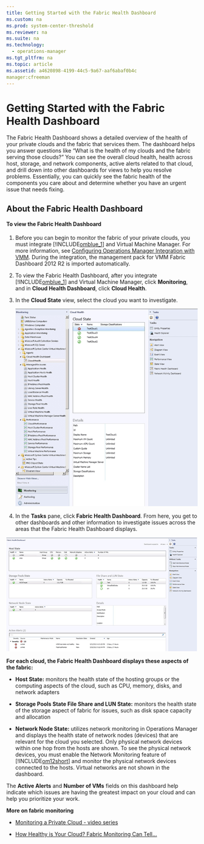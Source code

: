 ```yaml
---
title: Getting Started with the Fabric Health Dashboard
ms.custom: na
ms.prod: system-center-threshold
ms.reviewer: na
ms.suite: na
ms.technology: 
  - operations-manager
ms.tgt_pltfrm: na
ms.topic: article
ms.assetid: a4620898-4199-44c5-9a67-aaf6abaf0b4c
manager:cfreeman
---
```

# Getting Started with the Fabric Health Dashboard
The Fabric Health Dashboard shows a detailed overview of the health of your private clouds and the fabric that services them. The dashboard helps you answer questions like “What is the health of my clouds and the fabric serving those clouds?” You can see the overall cloud health, health across host, storage, and network components, active alerts related to that cloud, and drill down into other dashboards for views to help you resolve problems. Essentially, you can quickly see the fabric health of the components you care about and determine whether you have an urgent issue that needs fixing.  
  
## About the Fabric Health Dashboard  
  
#### To view the Fabric Health Dashboard  
  
1.  Before you can begin to monitor the fabric of your private clouds, you must integrate [!INCLUDE[omblue_1](../../om/manage//omblue_1_md.md)] and Virtual Machine Manager. For more information, see [Configuring Operations Manager Integration with VMM](http://go.microsoft.com/fwlink/?LinkId=325587). During the integration, the management pack for VMM Fabric Dashboard 2012 R2 is imported automatically.  
  
2.  To view the Fabric Health Dashboard, after you integrate [!INCLUDE[omblue_1](../../om/manage//omblue_1_md.md)] and Virtual Machine Manager, click **Monitoring**, and in **Cloud Health Dashboard**, click **Cloud Health**.  
  
3.  In the **Cloud State** view, select the cloud you want to investigate.  
  
    ![Cloud Health View](../../om/manage//1FabricMonitoring_CloudHealthView.gif "1FabricMonitoring_CloudHealthView")  
  
4.  In the **Tasks** pane, click **Fabric Health Dashboard**. From here, you get to other dashboards and other information to investigate issues across the areas that the Fabric Health Dashboard displays.  
  
![The Fabric Health Dashboard](../../om/manage//1FabricMonitoring.gif "1FabricMonitoring")  
  
**For each cloud, the Fabric Health Dashboard displays these aspects of the fabric:**  
  
-   **Host State:** monitors the health state of the hosting groups or the computing aspects of the cloud, such as CPU, memory, disks, and network adapters  
  
-   **Storage Pools State File Share and LUN State:** monitors the health state of the storage aspect of fabric for issues, such as disk space capacity and allocation  
  
-   **Network Node State:** utilizes network monitoring in Operations Manager and displays the health state of network nodes \(devices\) that are relevant for the cloud you selected. Only physical network devices within one hop from the hosts are shown. To see the physical network devices, you must enable the Network Monitoring feature of [!INCLUDE[om12short](../../om/manage//om12short_md.md)] and monitor the physical network devices connected to the hosts. Virtual networks are not shown in the dashboard.  
  
The **Active Alerts** and **Number of VMs** fields on this dashboard help indicate which issues are having the greatest impact on your cloud and can help you prioritize your work.  
  
**More on fabric monitoring**  
  
-   [Monitoring a Private Cloud \- video series](https://curah.microsoft.com/217123/monitoring-a-private-cloud-video-series)  
  
-   [How Healthy is Your Cloud? Fabric Monitoring Can Tell...](http://curah.microsoft.com/42340/how-healthy-is-your-cloud-fabric-monitoring-can-tell)  
  
